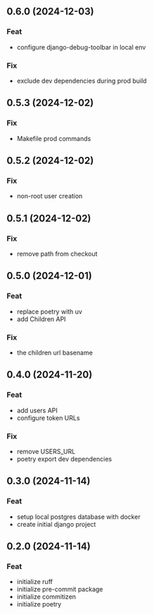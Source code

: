 ## 0.6.0 (2024-12-03)

### Feat

- configure django-debug-toolbar in local env

### Fix

- exclude dev dependencies during prod build

## 0.5.3 (2024-12-02)

### Fix

- Makefile prod commands

## 0.5.2 (2024-12-02)

### Fix

- non-root user creation

## 0.5.1 (2024-12-02)

### Fix

- remove path from checkout

## 0.5.0 (2024-12-01)

### Feat

- replace poetry with uv
- add Children API

### Fix

-  the children url basename

## 0.4.0 (2024-11-20)

### Feat

- add users API
- configure token URLs

### Fix

- remove USERS_URL
- poetry export dev dependencies

## 0.3.0 (2024-11-14)

### Feat

- setup local postgres database with docker
- create initial django project

## 0.2.0 (2024-11-14)

### Feat

- initialize ruff
- initialize pre-commit package
- initialize commitizen
- initialize poetry
